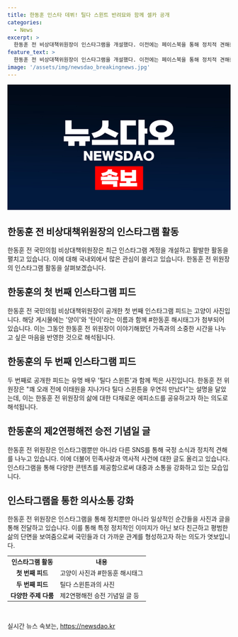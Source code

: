 ```yaml
---
title: 한동훈 인스타 데뷔! 틸다 스윈트 반려묘와 함께 셀카 공개
categories:
  - News
excerpt: >
  한동훈 전 비상대책위원장이 인스타그램을 개설했다. 이전에는 페이스북을 통해 정치적 견해를 공유해왔지만, 인스타그램은 처음이다. 첫 게시물은 고양이 사진이었고, 두 번째로는 틸다 스윈튼과 함께한 사진을 올렸다. 또한, 연평해전 승전 기념일에 관련된 글을 올려서 관심을 끌었다. 한 전 위원장의 다양한 콘텐츠와 정치적 의견으로 관심을 끌 듯하다.
feature_text: >
  한동훈 전 비상대책위원장이 인스타그램을 개설했다. 이전에는 페이스북을 통해 정치적 견해를 공유해왔지만, 인스타그램은 처음이다. 첫 게시물은 고양이 사진이었고, 두 번째로는 틸다 스윈튼과 함께한 사진을 올렸다. 또한, 연평해전 승전 기념일에 관련된 글을 올려서 관심을 끌었다. 한 전 위원장의 다양한 콘텐츠와 정치적 의견으로 관심을 끌 듯하다.
image: '/assets/img/newsdao_breakingnews.jpg'
---
```


<p><img src="/assets/img/newsdao_breakingnews.jpg" alt="firstkoreanews 속보" /></p>

<h2 data-ke-size="size26">한동훈 전 비상대책위원장의 인스타그램 활동</h2>

<p data-ke-size="size16">한동훈 전 국민의힘 비상대책위원장은 최근 인스타그램 계정을 개설하고 활발한 활동을 펼치고 있습니다. 이에 대해 국내외에서 많은 관심이 쏠리고 있습니다. 한동훈 전 위원장의 인스타그램 활동을 살펴보겠습니다.</p>

<h2 data-ke-size="size26">한동훈의 첫 번째 인스타그램 피드</h2>

<p data-ke-size="size16">한동훈 전 국민의힘 비상대책위원장이 공개한 첫 번째 인스타그램 피드는 고양이 사진입니다. 해당 게시물에는 '양이'와 '탄이'라는 이름과 함께 #한동훈 해시태그가 첨부되어 있습니다. 이는 그동안 한동훈 전 위원장이 이야기해왔던 가족과의 소중한 시간을 나누고 싶은 마음을 반영한 것으로 해석됩니다.</p>

<h2 data-ke-size="size26">한동훈의 두 번째 인스타그램 피드</h2>

<p data-ke-size="size16">두 번째로 공개한 피드는 유명 배우 '틸다 스윈튼'과 함께 찍은 사진입니다. 한동훈 전 위원장은 "꽤 오래 전에 이태원을 지나가다 틸다 스윈튼을 우연히 만났다"는 설명을 달았는데, 이는 한동훈 전 위원장의 삶에 대한 다채로운 에피소드를 공유하고자 하는 의도로 해석됩니다.</p>

<h2 data-ke-size="size26">한동훈의 제2연평해전 승전 기념일 글</h2>

<p data-ke-size="size16">한동훈 전 위원장은 인스타그램뿐만 아니라 다른 SNS를 통해 국정 소식과 정치적 견해를 나누고 있습니다. 이에 더불어 민족사랑과 역사적 사건에 대한 글도 올리고 있습니다. 인스타그램을 통해 다양한 콘텐츠를 제공함으로써 대중과 소통을 강화하고 있는 모습입니다.</p>

<h2 data-ke-size="size26">인스타그램을 통한 의사소통 강화</h2>

<p data-ke-size="size16">한동훈 전 위원장은 인스타그램을 통해 정치뿐만 아니라 일상적인 순간들을 사진과 글을 통해 전달하고 있습니다. 이를 통해 특정 정치적인 이미지가 아닌 보다 친근하고 평범한 삶의 단면을 보여줌으로써 국민들과 더 가까운 관계를 형성하고자 하는 의도가 엿보입니다.</p>

<table>
    <tr>
        <td style="text-align: center; height: 17px;"><b>인스타그램 활동</b></td>
        <td style="text-align: center; height: 17px;"><b>내용</b></td>
    </tr>
    <tr>
        <td style="text-align: center; height: 17px;"><b>첫 번째 피드</b></td>
        <td>고양이 사진과 #한동훈 해시태그</td>
    </tr>
    <tr>
        <td style="text-align: center; height: 17px;"><b>두 번째 피드</b></td>
        <td>틸다 스윈튼과의 사진</td>
    </tr>
    <tr>
        <td style="text-align: center; height: 17px;"><b>다양한 주제 다룸</b></td>
        <td>제2연평해전 승전 기념일 글 등</td>
    </tr>
</table>

<p data-ke-size="size16">&nbsp;</p>
실시간 뉴스 속보는, <a href="https://newsdao.kr" rel="dofollow">https://newsdao.kr</a>


